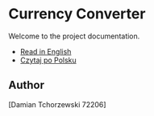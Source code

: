 # Currency Converter

Welcome to the project documentation.

- [Read in English](README.en.md)
- [Czytaj po Polsku](README.pl.md)


## Author
[Damian Tchorzewski 72206]